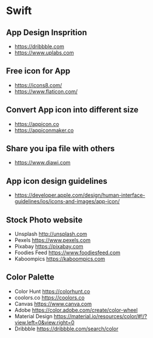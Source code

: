 # Swift

## App Design Insprition
- https://dribbble.com
- https://www.uplabs.com

## Free icon for App
- https://icons8.com/
- https://www.flaticon.com/

## Convert App icon into different size
- https://appicon.co
- https://appiconmaker.co


## Share you ipa file with others
- https://www.diawi.com 

## App icon design guidelines
- https://developer.apple.com/design/human-interface-guidelines/ios/icons-and-images/app-icon/ 

## Stock Photo website
- Unsplash http://unsplash.com
- Pexels https://www.pexels.com
- Pixabay https://pixabay.com
- Foodies Feed https://www.foodiesfeed.com
- Kaboompics https://kaboompics.com

## Color Palette
- Color Hunt https://colorhunt.co
- coolors.co https://coolors.co
- Canvas https://www.canva.com
- Adobe https://color.adobe.com/create/color-wheel
- Material Design https://material.io/resources/color/#!/?view.left=0&view.right=0
- Dribbble https://dribbble.com/search/color

